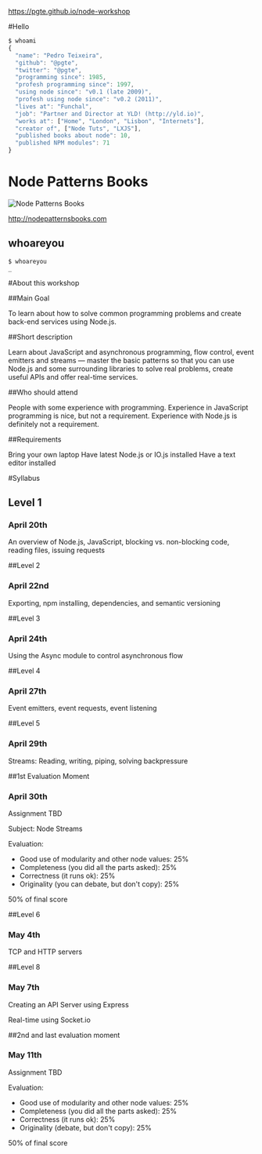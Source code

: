 https://pgte.github.io/node-workshop


#Hello

```js
$ whoami
{
  "name": "Pedro Teixeira",
  "github": "@pgte",
  "twitter": "@pgte",
  "programming since": 1985,
  "profesh programming since": 1997,
  "using node since": "v0.1 (late 2009)",
  "profesh using node since": "v0.2 (2011)",
  "lives at": "Funchal",
  "job": "Partner and Director at YLD! (http://yld.io)",
  "works at": ["Home", "London", "Lisbon", "Internets"],
  "creator of", ["Node Tuts", "LXJS"],
  "published books about node": 10,
  "published NPM modules": 71
}
```


# Node Patterns Books

![Node Patterns Books](images/node-patterns.png)

http://nodepatternsbooks.com


## whoareyou

```
$ whoareyou
_
```



#About this workshop


##Main Goal

To learn about how to solve common programming problems and create back-end services using Node.js.


##Short description

Learn about JavaScript and asynchronous programming, flow control, event emitters and streams — master the basic patterns so that you can use Node.js and some surrounding libraries to solve real problems, create useful APIs and offer real-time services.


##Who should attend

People with some experience with programming. Experience in JavaScript programming is nice, but not a requirement. Experience with Node.js is definitely not a requirement.


##Requirements

Bring your own laptop
Have latest Node.js or IO.js installed
Have a text editor installed



#Syllabus


## Level 1

### April 20th

An overview of Node.js, JavaScript, blocking vs. non-blocking code, reading files, issuing requests


##Level 2

### April 22nd

Exporting, npm installing, dependencies, and semantic versioning


##Level 3

### April 24th

Using the Async module to control asynchronous flow


##Level 4

### April 27th

Event emitters, event requests, event listening


##Level 5

### April 29th

Streams: Reading, writing, piping, solving backpressure


##1st Evaluation Moment

### April 30th

Assignment TBD

Subject: Node Streams

Evaluation:

* Good use of modularity and other node values: 25%
* Completeness (you did all the parts asked): 25%
* Correctness (it runs ok): 25%
* Originality (you can debate, but don't copy): 25%

50% of final score


##Level 6

### May 4th

TCP and HTTP servers


##Level 8

### May 7th

Creating an API Server using Express

Real-time using Socket.io


##2nd and last evaluation moment

### May 11th

Assignment TBD

Evaluation:

* Good use of modularity and other node values: 25%
* Completeness (you did all the parts asked): 25%
* Correctness (it runs ok): 25%
* Originality (debate, but don't copy): 25%

50% of final score

